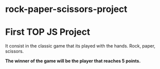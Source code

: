 # rock-paper-scissors-project
# First TOP JS Project

It consist in the classic game that its played with the hands. 
Rock, paper, scissors.

**The winner of the game will be the player that reaches 5 points.**